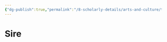 ```yaml
---
{"dg-publish":true,"permalink":"/8-scholarly-details/arts-and-culture/titles/sire/","noteIcon":""}
---
```


# Sire
